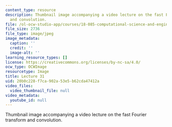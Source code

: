 ```yaml
---
content_type: resource
description: Thumbnail image accompanying a video lecture on the fast Fourier transform
  and convolution.
file: /ol-ocw-studio-app/courses/18-085-computational-science-and-engineering-i-fall-2008/20b0c228f7ca902a53e5b62cda47412a_31.jpg
file_size: 2736
file_type: image/jpeg
image_metadata:
  caption: ''
  credit: ''
  image-alt: ''
learning_resource_types: []
license: https://creativecommons.org/licenses/by-nc-sa/4.0/
ocw_type: OCWImage
resourcetype: Image
title: Lecture 31
uid: 20b0c228-f7ca-902a-53e5-b62cda47412a
video_files:
  video_thumbnail_file: null
video_metadata:
  youtube_id: null
---
```

Thumbnail image accompanying a video lecture on the fast Fourier transform and convolution.